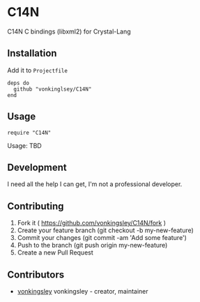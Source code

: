 # C14N

C14N C bindings (libxml2) for Crystal-Lang

## Installation

Add it to `Projectfile`

```crystal
deps do
  github "vonkinglsey/C14N"
end
```

## Usage

```crystal
require "C14N"
```

Usage: TBD

## Development

I need all the help I can get, I'm not a professional developer.

## Contributing

1. Fork it ( https://github.com/vonkingsley/C14N/fork )
2. Create your feature branch (git checkout -b my-new-feature)
3. Commit your changes (git commit -am 'Add some feature')
4. Push to the branch (git push origin my-new-feature)
5. Create a new Pull Request

## Contributors

- [vonkingsley](https://github.com/vonkingsley) vonkingsley - creator, maintainer
